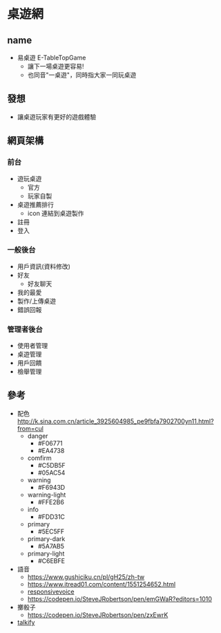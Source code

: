 # 桌遊網

## name

- 易桌遊 E-TableTopGame
  - 讓下一場桌遊更容易!
  - 也同音"一桌遊"，同時指大家一同玩桌遊

## 發想

- 讓桌遊玩家有更好的遊戲體驗

## 網頁架構

### 前台

- 遊玩桌遊
  - 官方
  - 玩家自製
- 桌遊推薦排行
  - icon 連結到桌遊製作
- 註冊
- 登入

### 一般後台

- 用戶資訊(資料修改)
- 好友
  - 好友聊天
- 我的最愛
- 製作/上傳桌遊
- 錯誤回報

### 管理者後台

- 使用者管理
- 桌遊管理
- 用戶回饋
- 檢舉管理

## 參考

- 配色 http://k.sina.com.cn/article_3925604985_pe9fbfa7902700yn11.html?from=cul
  - danger
    - #F06771
    - #EA4738
  - comfirm
    - #C5DB5F
    - #05AC54
  - warning
    - #F6943D
  - warning-light
    - #FFE2B6
  - info
    - #FDD31C
  - primary
    - #5EC5FF
  - primary-dark
    - #5A7AB5
  - primary-light
    - #C6EBFE
- 語音
  - https://www.gushiciku.cn/pl/gH25/zh-tw
  - https://www.itread01.com/content/1551254652.html
  - [responsivevoice](https://responsivevoice.org/)
  - https://codepen.io/SteveJRobertson/pen/emGWaR?editors=1010
- 擲骰子
  - https://codepen.io/SteveJRobertson/pen/zxEwrK
- [talkify](https://www.npmjs.com/package/talkify-tts)
